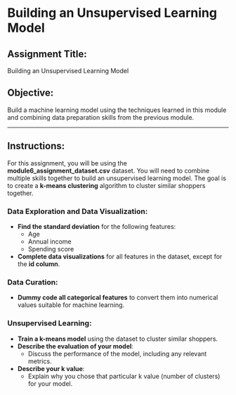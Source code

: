 <h1><b>Building an Unsupervised Learning Model</b></h1>

<h2><b>Assignment Title:</b></h2>
<p>Building an Unsupervised Learning Model</p>

<h2><b>Objective:</b></h2>
<p>Build a machine learning model using the techniques learned in this module and combining data preparation skills from the previous module.</p>

<hr>

<h2><b>Instructions:</b></h2>
<p>For this assignment, you will be using the <b>module6_assignment_dataset.csv</b> dataset. You will need to combine multiple skills together to build an unsupervised learning model. The goal is to create a <b>k-means clustering</b> algorithm to cluster similar shoppers together.</p>

<h3><b>Data Exploration and Data Visualization:</b></h3>
<ul>
    <li><b>Find the standard deviation</b> for the following features:
        <ul>
            <li>Age</li>
            <li>Annual income</li>
            <li>Spending score</li>
        </ul>
    </li>
    <li><b>Complete data visualizations</b> for all features in the dataset, except for the <b>id column</b>.</li>
</ul>

<h3><b>Data Curation:</b></h3>
<ul>
    <li><b>Dummy code all categorical features</b> to convert them into numerical values suitable for machine learning.</li>
</ul>

<h3><b>Unsupervised Learning:</b></h3>
<ul>
    <li><b>Train a k-means model</b> using the dataset to cluster similar shoppers.</li>
    <li><b>Describe the evaluation of your model</b>:
        <ul>
            <li>Discuss the performance of the model, including any relevant metrics.</li>
        </ul>
    </li>
    <li><b>Describe your k value</b>:
        <ul>
            <li>Explain why you chose that particular k value (number of clusters) for your model.</li>
        </ul>
    </li>
</ul>
